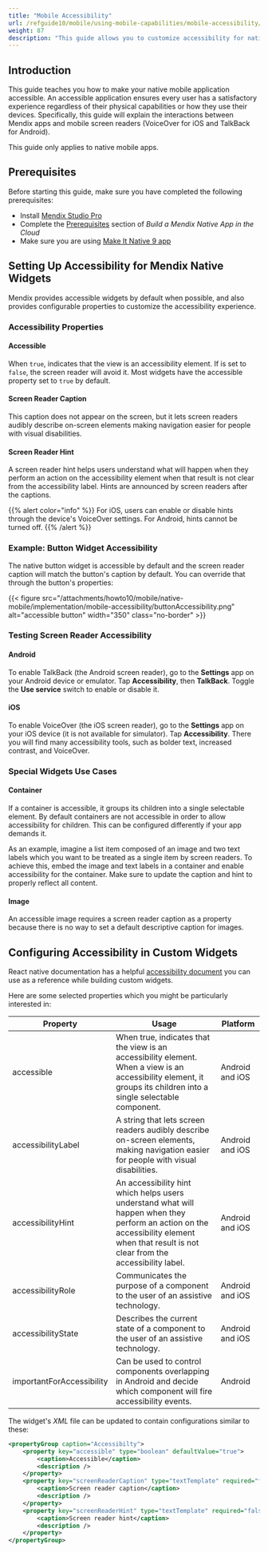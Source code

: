 ```yaml
---
title: "Mobile Accessibility"
url: /refguide10/mobile/using-mobile-capabilities/mobile-accessibility/
weight: 87
description: "This guide allows you to customize accessibility for native mobile applications."
---
```


## Introduction

This guide teaches you how to make your native mobile application accessible. An accessible application ensures every user has a satisfactory experience regardless of their physical capabilities or how they use their devices. Specifically, this guide will explain the interactions between Mendix apps and mobile screen readers (VoiceOver for iOS and TalkBack for Android). 

This guide only applies to native mobile apps.

## Prerequisites

Before starting this guide, make sure you have completed the following prerequisites:

* Install [Mendix Studio Pro](https://marketplace.mendix.com/link/studiopro/)
* Complete the [Prerequisites](/refguide10/mobile/distributing-mobile-apps/building-native-apps/deploying-native-app/#prerequisites) section of *Build a Mendix Native App in the Cloud*
* Make sure you are using [Make It Native 9 app](/releasenotes/mobile/make-it-native-parent/)

## Setting Up Accessibility for Mendix Native Widgets

Mendix provides accessible widgets by default when possible, and also provides configurable properties to customize the accessibility experience.

### Accessibility Properties

#### Accessible

When `true`, indicates that the view is an accessibility element. If is set to `false`, the screen reader will avoid it. Most widgets have the accessible property set to `true` by default.

#### Screen Reader Caption

This caption does not appear on the screen, but it lets screen readers audibly describe on-screen elements making navigation easier for people with visual disabilities. 

#### Screen Reader Hint

A screen reader hint helps users understand what will happen when they perform an action on the accessibility element when that result is not clear from the accessibility label. Hints are announced by screen readers after the captions.

{{% alert color="info" %}}
For iOS, users can enable or disable hints through the device's VoiceOver settings. For Android, hints cannot be turned off.
{{% /alert %}}

### Example: Button Widget Accessibility

The native button widget is accessible by default and the screen reader caption will match the button's caption by default. You can override that through the button's properties:

{{< figure src="/attachments/howto10/mobile/native-mobile/implementation/mobile-accessibility/buttonAccessibility.png" alt="accessible button"   width="350"  class="no-border" >}}

### Testing Screen Reader Accessibility

#### Android

To enable TalkBack (the Android screen reader), go to the **Settings** app on your Android device or emulator. Tap **Accessibility**, then **TalkBack**. Toggle the **Use service** switch to enable or disable it.

#### iOS

To enable VoiceOver (the iOS screen reader), go to the **Settings** app on your iOS device (it is not available for simulator). Tap **Accessibility**. There you will find many accessibility tools, such as bolder text, increased contrast, and VoiceOver.

### Special Widgets Use Cases

#### Container

If a container is accessible, it groups its children into a single selectable element. By default containers are not accessible in order to allow accessibility for children. This can be configured differently if your app demands it.

As an example, imagine a list item composed of an image and two text labels which you want to be treated as a single item by screen readers. To achieve this, embed the image and text labels in a container and enable accessibility for the container. Make sure to update the caption and hint to properly reflect all content.

#### Image

An accessible image requires a screen reader caption as a property because there is no way to set a default descriptive caption for images.

## Configuring Accessibility in Custom Widgets

React native documentation has a helpful [accessibility document](https://reactnative.dev/docs/accessibility) you can use as a reference while building custom widgets. 

Here are some selected properties which you might be particularly interested in:

| Property | Usage | Platform         |
|----------|-----------|---------------|
| accessible| When true, indicates that the view is an accessibility element. When a view is an accessibility element, it groups its children into a single selectable component.                | Android and iOS  |
|accessibilityLabel| A string that lets screen readers audibly describe on-screen elements, making navigation easier for people with visual disabilities.                                              | Android and iOS  |
|accessibilityHint| An accessibility hint which helps users understand what will happen when they perform an action on the accessibility element when that result is not clear from the accessibility label. | Android and iOS  |
|accessibilityRole| Communicates the purpose of a component to the user of an assistive technology.                                                                                                    | Android and iOS  |
|accessibilityState| Describes the current state of a component to the user of an assistive technology.                                                                                                 | Android and iOS  |
|importantForAccessibility| Can be used to control components overlapping in Android and decide which component will fire accessibility events.                                                                 | Android|

The widget's *XML* file can be updated to contain configurations similar to these:

```xml
<propertyGroup caption="Accessibilty">
    <property key="accessible" type="boolean" defaultValue="true">
        <caption>Accessible</caption>
        <description />
    </property>
    <property key="screenReaderCaption" type="textTemplate" required="false">
        <caption>Screen reader caption</caption>
        <description />
    </property>
    <property key="screenReaderHint" type="textTemplate" required="false">
        <caption>Screen reader hint</caption>
        <description />
    </property>
</propertyGroup>
```

